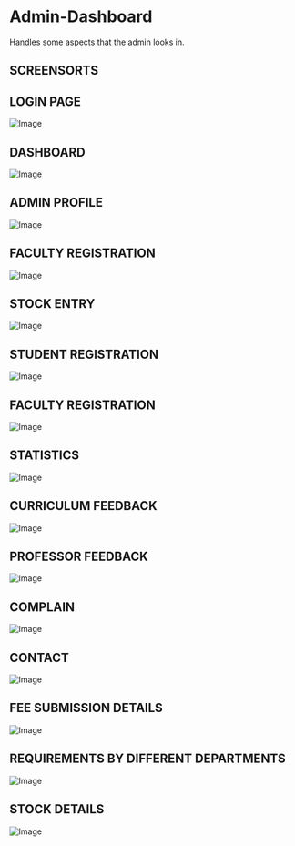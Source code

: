 # Admin-Dashboard
Handles some aspects that the admin looks in.


## SCREENSORTS




## LOGIN PAGE


![Image]()




## DASHBOARD


![Image]()




## ADMIN PROFILE


![Image]()




## FACULTY REGISTRATION


![Image]()




## STOCK ENTRY


![Image]()




## STUDENT REGISTRATION


![Image]()




## FACULTY REGISTRATION


![Image]()




## STATISTICS


![Image]()




## CURRICULUM FEEDBACK


![Image]()




## PROFESSOR FEEDBACK


![Image]()




## COMPLAIN


![Image]()




## CONTACT


![Image]()




## FEE SUBMISSION DETAILS


![Image]()




## REQUIREMENTS BY DIFFERENT DEPARTMENTS


![Image]()




## STOCK DETAILS


![Image]()




